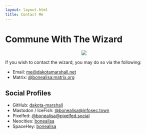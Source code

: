```yaml
---
layout: layout.html
title: Contact Me
---
```

# Commune With The Wizard

<div style="text-align: center;">
    <img src="/static/imgs/hwizard.gif">
</div>

If you wish to contact the wizard, you may do so via the following:

- Email: [me@dakotamarshall.net](mailto://me@dakotamarshall.net)
- Matrix: [@bonealisa:matrix.org](https://matrix.to/#/@bonealisa:matrix.org) 

## Social Profiles

- GitHub: [dakota-marshall](https://github.com/dakota-marshall)
- Mastodon / IceFish: [@bonealisa@infosec.town](https://infosec.town/@bonealisa)
- Pixelfed: [@bonealisa@pixelfed.social](https://pixelfed.social/i/web/profile/627144157844692883)
- Neocities: [bonealisa](https://neocities.org/site/bonealisa)
- SpaceHey: [bonealisa](https://spacehey.com/bonealisa)
